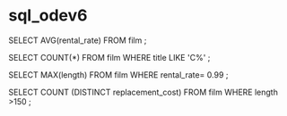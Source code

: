 # sql_odev6
SELECT AVG(rental_rate) FROM film ;

SELECT COUNT(*) FROM film 
WHERE title LIKE 'C%' ;


SELECT MAX(length) FROM film 
WHERE rental_rate= 0.99 ; 


SELECT COUNT (DISTINCT replacement_cost) FROM film
WHERE length >150 ; 
 
